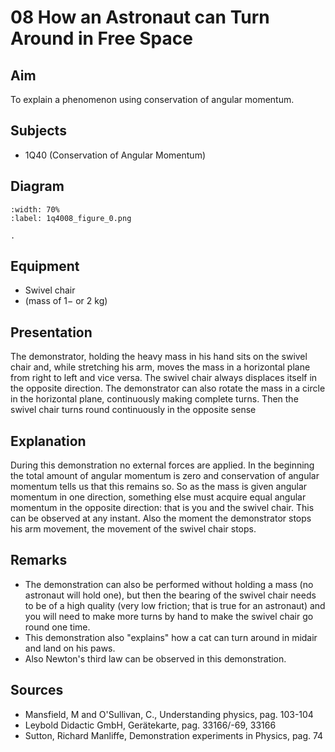 # 08 How an Astronaut can Turn Around in Free Space 
      
  
## Aim   
 To explain a phenomenon using conservation of angular momentum.    
  
## Subjects   
* 1Q40 (Conservation of Angular Momentum)   

## Diagram
   
```{figure} figures/figure_0.png
:width: 70%  
:label: 1q4008_figure_0.png  

. 
```

## Equipment
 *  Swivel chair 
 *  (mass of $1-$ or $2\mathrm{~kg}$)
 
## Presentation   
 The demonstrator, holding the heavy mass in his hand sits on the swivel chair and, while stretching his arm, moves the mass in a horizontal plane from right to left and vice versa. The swivel chair always displaces itself in the opposite direction. The demonstrator can also rotate the mass in a circle in the horizontal plane, continuously making complete turns. Then the swivel chair turns round continuously in the opposite sense    
  
## Explanation   
 During this demonstration no external forces are applied. In the beginning the total amount of angular momentum is zero and conservation of angular momentum tells us that this remains so. So as the mass is given angular momentum in one direction, something else must acquire equal angular momentum in the opposite direction: that is you and the swivel chair. This can be observed at any instant. Also the moment the demonstrator stops his arm movement, the movement of the swivel chair stops.    
  
## Remarks
 *  The demonstration can also be performed without holding a mass (no astronaut will hold one), but then the bearing of the swivel chair needs to be of a high quality (very low friction; that is true for an astronaut) and you will need to make more turns by hand to make the swivel chair go round one time. 
 *  This demonstration also "explains" how a cat can turn around in midair and land on his paws. 
 *  Also Newton's third law can be observed in this demonstration.
   
  
## Sources
 *  Mansfield, M and O'Sullivan, C., Understanding physics, pag. 103-104 
 *  Leybold Didactic GmbH, Gerätekarte, pag. 33166/-69, 33166 
 *  Sutton, Richard Manliffe, Demonstration experiments in Physics, pag. 74
  